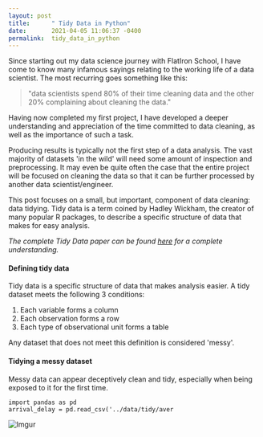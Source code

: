 ```yaml
---
layout: post
title:      " Tidy Data in Python"
date:       2021-04-05 11:06:37 -0400
permalink:  tidy_data_in_python
---
```




Since starting out my data science journey with FlatIron School, I have come to know many infamous sayings relating to the working life of a data scientist. The most recurring goes something like this:

> "data scientists spend 80% of their time cleaning data and the other 20% complaining about cleaning the data."

Having now completed my first project, I have developed a deeper understanding and appreciation of the time committed to data cleaning, as well as the importance of such a task. 

Producing results is typically not the first step of a data analysis. The vast majority of datasets 'in the wild' will need some amount of inspection and preprocessing. It may even be quite often the case that the entire project will be focused on cleaning the data so that it can be further processed by another data scientist/engineer. 

This post focuses on a small, but important, component of data cleaning: data tidying. Tidy data is a term coined by Hadley Wickham, the creator of many popular R packages, to describe a specific structure of data that makes for easy analysis. 

*The complete Tidy Data paper can be found [here](https://vita.had.co.nz/papers/tidy-data.pdf) for a complete understanding.*



#### Defining tidy data

Tidy data is a specific structure of data that makes analysis easier. A tidy dataset meets the following 3 conditions:

1. Each variable forms a column
2. Each observation forms a row
3. Each type of observational unit forms a table

Any dataset that does not meet this definition is considered 'messy'. 


#### Tidying a messy dataset

Messy data can appear deceptively clean and tidy, especially when being exposed to it for the first time. 
```
import pandas as pd
arrival_delay = pd.read_csv('../data/tidy/aver
```

![Imgur](https://imgur.com/mhX8ue9)







